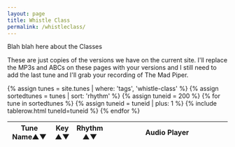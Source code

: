 ```yaml
---
layout: page
title: Whistle Class
permalink: /whistleclass/
---
```

<div id="audioPlayer"></div>
<div id="abc-textareas"></div>
<script>
var textAreas = document.getElementById("abc-textareas");
</script>

Blah blah here about the Classes

These are just copies of the versions we have on the current site. I'll replace the MP3s and ABCs on these pages with your versions and I still need to add the last tune and I'll grab your recording of The Mad Piper.

<div style="overflow-x:auto;">
<table style="width:100%" id="tunes" class="tablesorter">
<thead>
    <tr>
    <th style="width:20%;">Tune Name&#x25B2;&#x25BC;</th>
    <th style="width:6%;">Key<br />&#x25B2;&#x25BC;</th>
    <th style="width:6%;">Rhythm<br />&#x25B2;&#x25BC;</th>
    <th style="width:55%;">Audio Player</th>
    </tr>
</thead>
<tbody>
{% assign tunes = site.tunes | where: 'tags', 'whistle-class' %}
{% assign sortedtunes = tunes | sort: 'rhythm' %}
  {% assign tuneid = 200 %}
  {% for tune in sortedtunes %}
      {% assign tuneid = tuneid | plus: 1 %}
{% include tablerow.html tuneId=tuneid %}
  {% endfor %}
</tbody>
</table>
</div>


<script>
document.addEventListener("DOMContentLoaded", function (event) {
    audioPlayer.innerHTML = createAudioPlayer();

    /* turn off sorting on last column */
    $("#tunes").tablesorter({
        headers: {
            4: {
                sorter: false
            }
        }
    });
});
</script>
